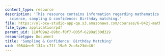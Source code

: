 ```yaml
---
content_type: resource
description: 'This resource contains information regarding mathematics for computer
  science, sampling & confidence: Birthday matching.'
file: https://ol-ocw-studio-app-qa.s3.amazonaws.com/courses/6-042j-mathematics-for-computer-science-spring-2015/f0844ee0134bc71f19a02cc6c23de46f_MIT6_042JS15_Birthday.pdf
file_type: application/pdf
parent_uid: 118f09a2-89bc-f0f7-005f-6299a530d329
resourcetype: Document
title: 'Sampling & Confidence: Birthday Matching'
uid: f0844ee0-134b-c71f-19a0-2cc6c23de46f
---
```

